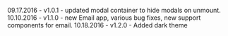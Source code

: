 
09.17.2016 - v1.0.1 - updated modal container to hide modals on unmount.
10.10.2016 - v1.1.0 - new Email app, various bug fixes, new support components for email.
10.18.2016 - v1.2.0 - Added dark theme